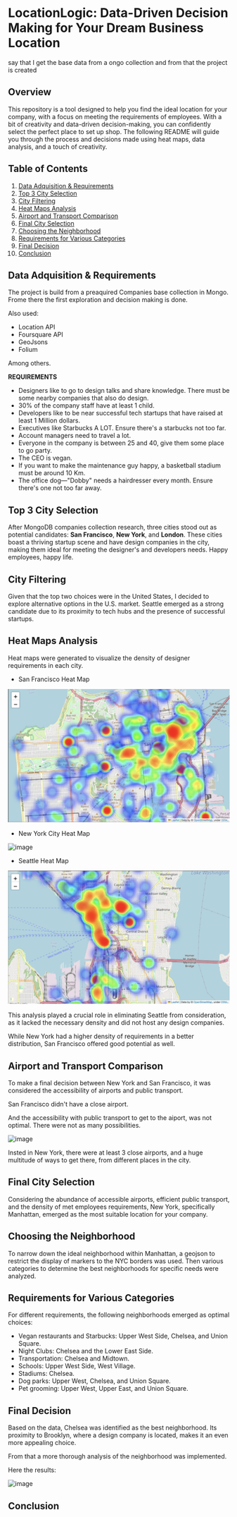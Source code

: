 # LocationLogic: Data-Driven Decision Making for Your Dream Business Location

say that I get the base data from a  ongo collection and from that the project is created

## Overview

This repository is a tool designed to help you find the ideal location for your company, with a focus on meeting the requirements of employees. With a bit of creativity and data-driven decision-making, you can confidently select the perfect place to set up shop. The following README will guide you through the process and decisions made using heat maps, data analysis, and a touch of creativity.

## Table of Contents

1. [Data Adquisition & Requirements](#data-adquisition-&-Requirements)
2. [Top 3 City Selection](#top-3-city-selection)
3. [City Filtering](#city-filtering)
4. [Heat Maps Analysis](#heat-maps-analysis)
5. [Airport and Transport Comparison](#airport-and-transport-comparison)
6. [Final City Selection](#final-city-selection)
7. [Choosing the Neighborhood](#choosing-the-neighborhood)
8. [Requirements for Various Categories](#requirements-for-various-categories)
9. [Final Decision](#final-decision)
10. [Conclusion](#conclusion)

## Data Adquisition & Requirements

The project is build from a preaquired Companies base collection in Mongo. 
Frome there the first exploration and decision making is done.

Also used:

- Location API
- Foursquare API
- GeoJsons
- Folium

Among others. 

**REQUIREMENTS**


- Designers like to go to design talks and share knowledge. There must be some nearby companies that also do design.
- 30% of the company staff have at least 1 child.
- Developers like to be near successful tech startups that have raised at least 1 Million dollars.
- Executives like Starbucks A LOT. Ensure there's a starbucks not too far.
- Account managers need to travel a lot.
- Everyone in the company is between 25 and 40, give them some place to go party.
- The CEO is vegan.
- If you want to make the maintenance guy happy, a basketball stadium must be around 10 Km.
- The office dog—"Dobby" needs a hairdresser every month. Ensure there's one not too far away.

## Top 3 City Selection

After MongoDB companies collection research, three cities stood out as potential candidates: **San Francisco**, **New York**, and **London**. These cities boast a thriving startup scene and have design companies in the city, making them ideal for meeting the designer's and developers needs. Happy employees, happy life. 

## City Filtering

Given that the top two choices were in the United States, I decided to explore alternative options in the U.S. market. Seattle emerged as a strong candidate due to its proximity to tech hubs and the presence of successful startups.

## Heat Maps Analysis

Heat maps were generated to visualize the density of designer requirements in each city. 

- San Francisco Heat Map

![image](https://github.com/emmacunill/Company_Loc/blob/main/images/Captura%20de%20pantalla%202023-11-05%20a%20las%2017.58.28.png?raw=true)

- New York City Heat Map

![image](https://github.com/emmacunill/Company_Loc/blob/main/images/Captura%20de%20pantalla%202023-11-05%20a%20las%2018.10.41.png?raw=true)

- Seattle Heat Map

![image](https://github.com/emmacunill/Company_Loc/blob/main/images/Captura%20de%20pantalla%202023-11-05%20a%20las%2018.15.33.png?raw=true)


This analysis played a crucial role in eliminating Seattle from consideration, as it lacked the necessary density and did not host any design companies.

While New York had a higher density of requirements in a better distribution, San Francisco offered good potential as well.

## Airport and Transport Comparison

To make a final decision between New York and San Francisco, it was considered the accessibility of airports and public transport.

San Francisco didn't have a close airport.

And the accessibility with public transport to get to the aiport, was not optimal. There were not as many possibilities.

![image](https://github.com/emmacunill/Company_Loc/blob/main/images/Captura%20de%20pantalla%202023-11-05%20a%20las%2019.23.32.png?raw=true)

Insted in New York, there were at least 3 close airports, and a huge multitude of ways to get there, from different places in the city. 

## Final City Selection

Considering the abundance of accessible airports, efficient public transport, and the density of met employees requirements, New York, specifically Manhattan, emerged as the most suitable location for your company.

## Choosing the Neighborhood

To narrow down the ideal neighborhood within Manhattan, a geojson to restrict the display of markers to the NYC borders was used. Then various categories to determine the best neighborhoods for specific needs were analyzed.

## Requirements for Various Categories

For different requirements, the following neighborhoods emerged as optimal choices:

- Vegan restaurants and Starbucks: Upper West Side, Chelsea, and Union Square.
- Night Clubs: Chelsea and the Lower East Side.
- Transportation: Chelsea and Midtown.
- Schools: Upper West Side, West Village.
- Stadiums: Chelsea.
- Dog parks: Upper West, Chelsea, and Union Square.
- Pet grooming: Upper West, Upper East, and Union Square.

## Final Decision

Based on the data, Chelsea was identified as the best neighborhood. Its proximity to Brooklyn, where a design company is located, makes it an even more appealing choice.

From that a more thorough analysis of the neighborhood was implemented.

Here the results:

![image](https://github.com/emmacunill/Company_Loc/blob/main/images/Captura%20de%20pantalla%202023-11-05%20a%20las%2019.23.32.png?raw=true)

## Conclusion